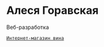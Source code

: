# Алеся Горавская
Веб-разработка 

<code>[Интернет-магазин вина](https://avadoo.github.io/Wine/ "Интернет-магазин вина")
</code>

